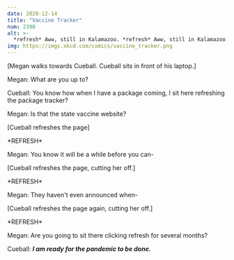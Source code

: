 ```yaml
---
date: 2020-12-14
title: "Vaccine Tracker"
num: 2398
alt: >-
  *refresh* Aww, still in Kalamazoo. *refresh* Aww, still in Kalamazoo.
img: https://imgs.xkcd.com/comics/vaccine_tracker.png
---
```

[Megan walks towards Cueball. Cueball sits in front of his laptop.]

Megan: What are you up to?

Cueball: You know how when I have a package coming, I sit here refreshing the package tracker?

Megan: Is that the state vaccine website?

[Cueball refreshes the page]

 \*REFRESH\*

Megan: You know it will be a while before you can-

[Cueball refreshes the page, cutting her off.]

 \*REFRESH\*

Megan: They haven't even announced when-

[Cueball refreshes the page again, cutting her off.]

 \*REFRESH\*

Megan: Are you going to sit there clicking refresh for several months?

Cueball: ***I am ready for the pandemic to be done.***